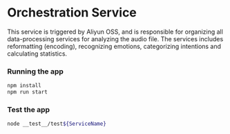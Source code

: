 # Orchestration Service

This service is triggered by Aliyun OSS, and is responsible for organizing all data-processing services for analyzing the audio file. The services includes reformatting (encoding), recognizing emotions, categorizing intentions and calculating statistics.

### Running the app


```bash
npm install
npm run start
```

### Test the app


```bash
node __test__/test${ServiceName}
```


